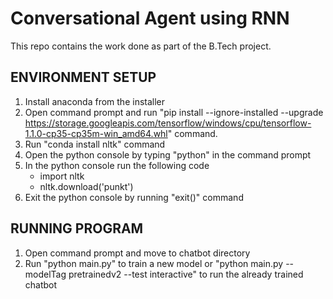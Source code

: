 # Conversational Agent using RNN
This repo contains the work done as part of the B.Tech project. 
## ENVIRONMENT SETUP
1. Install anaconda from the installer
2. Open command prompt and run "pip install --ignore-installed --upgrade https://storage.googleapis.com/tensorflow/windows/cpu/tensorflow-1.1.0-cp35-cp35m-win_amd64.whl" command.
3. Run "conda install nltk" command
4. Open the python console by typing "python" in the command prompt
5. In the python console run the following code
	* import nltk
	* nltk.download('punkt')
6. Exit the python console by running "exit()" command

## RUNNING PROGRAM
1. Open command prompt and move to chatbot directory
2. Run "python main.py" to train a new model or "python main.py --modelTag pretrainedv2 --test interactive" to run the already trained chatbot
